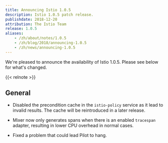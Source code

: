 ```yaml
---
title: Announcing Istio 1.0.5
description: Istio 1.0.5 patch release.
publishdate: 2018-12-20
attribution: The Istio Team
release: 1.0.5
aliases:
    - /zh/about/notes/1.0.5
    - /zh/blog/2018/announcing-1.0.5
    - /zh/news/announcing-1.0.5
---
```


We're pleased to announce the availability of Istio 1.0.5. Please see below for what's changed.

{{< relnote >}}

## General

- Disabled the precondition cache in the `istio-policy` service as it lead to invalid results. The
cache will be reintroduced in a later release.

- Mixer now only generates spans when there is an enabled `tracespan` adapter, resulting in lower CPU overhead in normal cases.

- Fixed a problem that could lead Pilot to hang.

